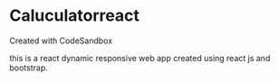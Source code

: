 # Caluculatorreact
Created with CodeSandbox


this is a react dynamic responsive web app created using react js and bootstrap.
